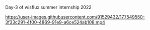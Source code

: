Day-3 of wisflux summer internship 2022


https://user-images.githubusercontent.com/91529432/177549550-3f33c291-4f00-4869-91e9-a6ce524ab108.mp4
